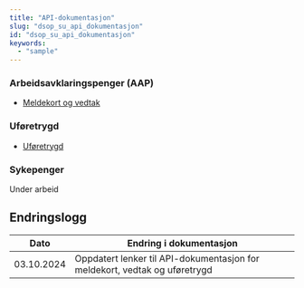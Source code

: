 ```yaml
---
title: "API-dokumentasjon"
slug: "dsop_su_api_dokumentasjon"
id: "dsop_su_api_dokumentasjon"
keywords:
  - "sample"
---
```


### Arbeidsavklaringspenger (AAP)

* [Meldekort og vedtak](https:/navikt.github.io/arena-ekstern-api-dok/dsop-aap/v1/)


### Uføretrygd

* [Uføretrygd](/https:/navikt.github.io/pensjon-ekstern-api/api/uforeopplysninger/uforeopplysninger)


### Sykepenger

Under arbeid 


## Endringslogg

| Dato         | Endring i dokumentasjon   |
|-------------| ------------------------|
| 03.10.2024    | Oppdatert lenker til API-dokumentasjon for meldekort, vedtak og uføretrygd  |
